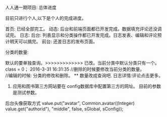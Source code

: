 人人通一期项目: 总体进度

目前只进行个人,以下是个人的完成进度。

首页: 已经全部完工。
动态: 后台和前端页面都已开发完成。数据填充评论还没调试完。
日志: 
	后台: 列表显示和分类操作都已开发完成。日志发表、编辑和评论预计明天可以搞完。
	前台: 还差日志的发布页面。


分类的数量:

默认的要单独查询。>>>>>>>>>>>>>  已改。当前分类中默认分类只有一个。class = 0； 2016-3-31 16:31:35
//删除的时候要修改当前分类的数量。   
//编辑的时候: 分类的修改和删除。
**  数量改成查询吧.
日志详情:评论点击更多。

1. 应用和图书第三方网站要在 config数据库中配置第三方的网址。  目前的参数是测试参数。



后台头像获取方式
value.put("avatar", Common.avatar((Integer) value.get("authorid"), "middle",
							false, sGlobal, sConfig));